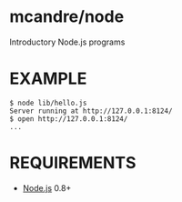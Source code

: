 # mcandre/node

Introductory Node.js programs

# EXAMPLE

```
$ node lib/hello.js 
Server running at http://127.0.0.1:8124/
$ open http://127.0.0.1:8124/
...
```

# REQUIREMENTS

* [Node.js](http://nodejs.org/) 0.8+
